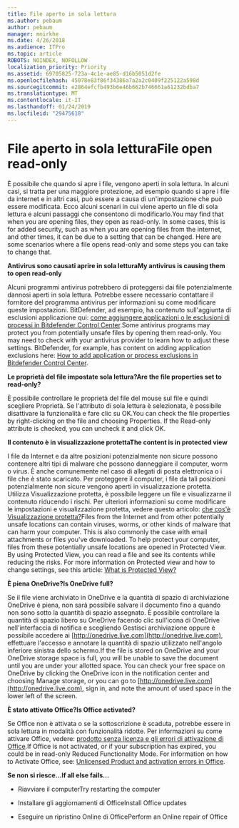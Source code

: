 ```yaml
---
title: File aperto in sola lettura
ms.author: pebaum
author: pebaum
manager: mnirkhe
ms.date: 4/26/2018
ms.audience: ITPro
ms.topic: article
ROBOTS: NOINDEX, NOFOLLOW
localization_priority: Priority
ms.assetid: 69705825-723a-4c1e-ae85-d16b5051d2fe
ms.openlocfilehash: 45078e83f86f34386a7a2a2c0409f225122a598d
ms.sourcegitcommit: e2864efcfb493b6e46b662b746661a61232bdba7
ms.translationtype: MT
ms.contentlocale: it-IT
ms.lasthandoff: 01/24/2019
ms.locfileid: "29475618"
---
```

# <a name="file-open-read-only"></a><span data-ttu-id="c4820-102">File aperto in sola lettura</span><span class="sxs-lookup"><span data-stu-id="c4820-102">File open read-only</span></span>

<span data-ttu-id="c4820-p101">È possibile che quando si apre i file, vengono aperti in sola lettura. In alcuni casi, si tratta per una maggiore protezione, ad esempio quando si apre i file da internet e in altri casi, può essere a causa di un'impostazione che può essere modificata. Ecco alcuni scenari in cui viene aperto un file di sola lettura e alcuni passaggi che consentono di modificarlo.</span><span class="sxs-lookup"><span data-stu-id="c4820-p101">You may find that when you are opening files, they open as read-only. In some cases, this is for added security, such as when you are opening files from the internet, and other times, it can be due to a setting that can be changed. Here are some scenarios where a file opens read-only and some steps you can take to change that.</span></span>
  
 <span data-ttu-id="c4820-106">**Antivirus sono causati aprire in sola lettura**</span><span class="sxs-lookup"><span data-stu-id="c4820-106">**My antivirus is causing them to open read-only**</span></span>
  
<span data-ttu-id="c4820-p102">Alcuni programmi antivirus potrebbero di proteggersi dai file potenzialmente dannosi aperti in sola lettura. Potrebbe essere necessario contattare il fornitore del programma antivirus per informazioni su come modificare queste impostazioni. BitDefender, ad esempio, ha contenuto sull'aggiunta di esclusioni applicazione qui: [come aggiungere applicazioni o le esclusioni di processi in Bitdefender Control Center](https://www.bitdefender.com/support/how-to-add-application-or-process-exclusions-in-bitdefender-control-center-1119.mdl).</span><span class="sxs-lookup"><span data-stu-id="c4820-p102">Some antivirus programs may protect you from potentially unsafe files by opening them read-only. You may need to check with your antivirus provider to learn how to adjust these settings. BitDefender, for example, has content on adding application exclusions here: [How to add application or process exclusions in Bitdefender Control Center](https://www.bitdefender.com/support/how-to-add-application-or-process-exclusions-in-bitdefender-control-center-1119.mdl).</span></span>
  
 <span data-ttu-id="c4820-110">**Le proprietà del file impostate sola lettura?**</span><span class="sxs-lookup"><span data-stu-id="c4820-110">**Are the file properties set to read-only?**</span></span>
  
<span data-ttu-id="c4820-p103">È possibile controllare le proprietà del file del mouse sul file e quindi scegliere Proprietà. Se l'attributo di sola lettura è selezionata, è possibile disattivare la funzionalità e fare clic su OK.</span><span class="sxs-lookup"><span data-stu-id="c4820-p103">You can check the file properties by right-clicking on the file and choosing Properties. If the Read-only attribute is checked, you can uncheck it and click OK.</span></span>
  
 <span data-ttu-id="c4820-113">**Il contenuto è in visualizzazione protetta**</span><span class="sxs-lookup"><span data-stu-id="c4820-113">**The content is in protected view**</span></span>
  
<span data-ttu-id="c4820-p104">I file da Internet e da altre posizioni potenzialmente non sicure possono contenere altri tipi di malware che possono danneggiare il computer, worm o virus. È anche comunemente nel caso di allegati di posta elettronica o i file che è stato scaricato. Per proteggere il computer, i file da tali posizioni potenzialmente non sicure vengono aperti in visualizzazione protetta. Utilizza Visualizzazione protetta, è possibile leggere un file e visualizzarne il contenuto riducendo i rischi. Per ulteriori informazioni su come modificare le impostazioni e visualizzazione protetta, vedere questo articolo: [che cos'è Visualizzazione protetta?](https://support.office.com/en-us/article/d6f09ac7-e6b9-4495-8e43-2bbcdbcb6653)</span><span class="sxs-lookup"><span data-stu-id="c4820-p104">Files from the Internet and from other potentially unsafe locations can contain viruses, worms, or other kinds of malware that can harm your computer. This is also commonly the case with email attachments or files you've downloaded. To help protect your computer, files from these potentially unsafe locations are opened in Protected View. By using Protected View, you can read a file and see its contents while reducing the risks. For more information on Protected view and how to change settings, see this article: [What is Protected View?](https://support.office.com/en-us/article/d6f09ac7-e6b9-4495-8e43-2bbcdbcb6653)</span></span>
  
 <span data-ttu-id="c4820-119">**È piena OneDrive?**</span><span class="sxs-lookup"><span data-stu-id="c4820-119">**Is OneDrive full?**</span></span>
  
<span data-ttu-id="c4820-p105">Se il file viene archiviato in OneDrive e la quantità di spazio di archiviazione OneDrive è piena, non sarà possibile salvare il documento fino a quando non sono sotto la quantità di spazio assegnato. È possibile controllare la quantità di spazio libero su OneDrive facendo clic sull'icona di OneDrive nell'interfaccia di notifica e scegliendo Gestisci archiviazione oppure è possibile accedere ai [http://onedrive.live.com](http://onedrive.live.com), effettuare l'accesso e annotare la quantità di spazio utilizzato nell'angolo inferiore sinistra dello schermo.</span><span class="sxs-lookup"><span data-stu-id="c4820-p105">If the file is stored on OneDrive and your OneDrive storage space is full, you will be unable to save the document until you are under your allotted space. You can check your free space on OneDrive by clicking the OneDrive icon in the notification center and choosing Manage storage, or you can go to [http://onedrive.live.com](http://onedrive.live.com), sign in, and note the amount of used space in the lower left of the screen.</span></span>
  
 <span data-ttu-id="c4820-122">**È stato attivato Office?**</span><span class="sxs-lookup"><span data-stu-id="c4820-122">**Is Office activated?**</span></span>
  
<span data-ttu-id="c4820-p106">Se Office non è attivata o se la sottoscrizione è scaduta, potrebbe essere in sola lettura in modalità con funzionalità ridotte. Per informazioni su come attivare Office, vedere: [prodotto senza licenza e gli errori di attivazione di Office](https://support.office.com/en-us/article/0d23d3c0-c19c-4b2f-9845-5344fedc4380).</span><span class="sxs-lookup"><span data-stu-id="c4820-p106">If Office is not activated, or if your subscription has expired, you could be in read-only Reduced Functionality Mode. For information on how to Activate Office, see: [Unlicensed Product and activation errors in Office](https://support.office.com/en-us/article/0d23d3c0-c19c-4b2f-9845-5344fedc4380).</span></span>
  
 <span data-ttu-id="c4820-125">**Se non si riesce...**</span><span class="sxs-lookup"><span data-stu-id="c4820-125">**If all else fails...**</span></span>
  
- <span data-ttu-id="c4820-126">Riavviare il computer</span><span class="sxs-lookup"><span data-stu-id="c4820-126">Try restarting the computer</span></span>
    
- <span data-ttu-id="c4820-127">Installare gli aggiornamenti di Office</span><span class="sxs-lookup"><span data-stu-id="c4820-127">Install Office updates</span></span>
    
- <span data-ttu-id="c4820-128">Eseguire un ripristino Online di Office</span><span class="sxs-lookup"><span data-stu-id="c4820-128">Perform an Online repair of Office</span></span>
    


